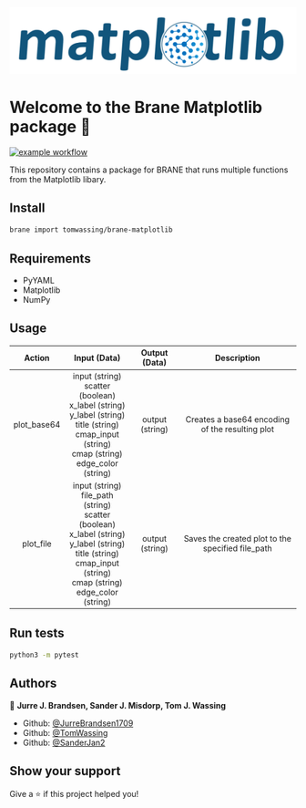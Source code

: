 <!-- Add a image to the readme -->
<img src="img/logo.svg" alt="Brane-Matplotlib logo" width="512"/>
<h1>Welcome to the Brane Matplotlib package 👋</h1>

[![example workflow](https://github.com/tomwassing/brane-matplotlib/actions/workflows/test.yml/badge.svg)](https://github.com/tomwassing/brane-matplotlib/actions/workflows/test.yml)

This repository contains a package for BRANE that runs multiple functions from the Matplotlib libary.

## Install

```sh
brane import tomwassing/brane-matplotlib
```

## Requirements
- PyYAML
- Matplotlib
- NumPy


## Usage

|     Action     |                                                                                                     Input (Data)                                                                                                     |    Output (Data)    |                       Description                      |
|:--------------:|:--------------------------------------------------------------------------------------------------------------------------------------------------------------------------------------------------------------------:|:-------------------:|:------------------------------------------------------:|
|    plot_base64 | input (string) <br /> scatter (boolean) <br /> x_label (string) <br /> y_label (string) <br /> title (string) <br /> cmap_input (string) <br /> cmap (string) <br /> edge_color (string)                             |    output (string)  |   Creates a base64 encoding of the  resulting plot     |
|     plot_file  | input (string) <br /> file_path (string) <br />  scatter (boolean) <br />  x_label (string) <br /> y_label (string) <br /> title (string) <br /> cmap_input (string) <br /> cmap (string) <br /> edge_color (string) |     output (string) |    Saves the created  plot to the specified  file_path |

## Run tests

```sh
python3 -m pytest
```

## Authors

👤 **Jurre J. Brandsen, Sander J. Misdorp, Tom J. Wassing**

* Github: [@JurreBrandsen1709](https://github.com/JurreBrandsen1709)
* Github: [@TomWassing](https://github.com/tomwassing)
* Github: [@SanderJan2](https://github.com/SanderJan2)

## Show your support

Give a ⭐️ if this project helped you!
